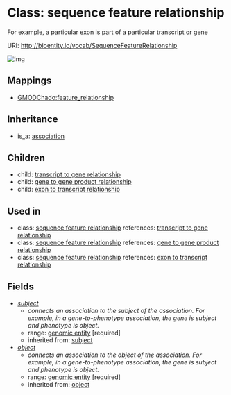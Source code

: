 # Class: sequence feature relationship


For example, a particular exon is part of a particular transcript or gene

URI: http://bioentity.io/vocab/SequenceFeatureRelationship

![img](http://yuml.me/diagram/nofunky/class/\[Association]^-\[SequenceFeatureRelationship],%20\[SequenceFeatureRelationship]^-\[ExonToTranscriptRelationship],%20\[SequenceFeatureRelationship]^-\[GeneToGeneProductRelationship],%20\[SequenceFeatureRelationship]^-\[TranscriptToGeneRelationship],%20\[SequenceFeatureRelationship]-%20subject>\[GenomicEntity],%20\[SequenceFeatureRelationship]-%20object>\[GenomicEntity],%20)
## Mappings

 * [GMODChado:feature_relationship](http://purl.obolibrary.org/obo/GMODChado_feature_relationship)
## Inheritance

 *  is_a: [association](Association.md)
## Children

 *  child: [transcript to gene relationship](TranscriptToGeneRelationship.md)
 *  child: [gene to gene product relationship](GeneToGeneProductRelationship.md)
 *  child: [exon to transcript relationship](ExonToTranscriptRelationship.md)
## Used in

 *  class: [sequence feature relationship](SequenceFeatureRelationship.md) references: [transcript to gene relationship](TranscriptToGeneRelationship.md)
 *  class: [sequence feature relationship](SequenceFeatureRelationship.md) references: [gene to gene product relationship](GeneToGeneProductRelationship.md)
 *  class: [sequence feature relationship](SequenceFeatureRelationship.md) references: [exon to transcript relationship](ExonToTranscriptRelationship.md)
## Fields

 * _[subject](subject.md)_
    * _connects an association to the subject of the association. For example, in a gene-to-phenotype association, the gene is subject and phenotype is object._
    * range: [genomic entity](GenomicEntity.md) [required]
    * inherited from: [subject](subject.md)
 * _[object](object.md)_
    * _connects an association to the object of the association. For example, in a gene-to-phenotype association, the gene is subject and phenotype is object._
    * range: [genomic entity](GenomicEntity.md) [required]
    * inherited from: [object](object.md)

